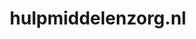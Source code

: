 ---
layout: post
title:  "hulpmiddelenzorg.nl"
internal_url:  "/data/hulpmiddelenzorg.nl.html"
categories: dutchgov
---